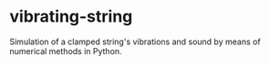 # vibrating-string
Simulation of a clamped string's vibrations and sound by means of numerical methods in Python.
